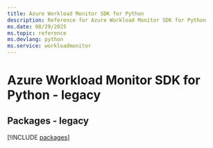 ```yaml
---
title: Azure Workload Monitor SDK for Python
description: Reference for Azure Workload Monitor SDK for Python
ms.date: 08/29/2025
ms.topic: reference
ms.devlang: python
ms.service: workloadmonitor
---
```

# Azure Workload Monitor SDK for Python - legacy
## Packages - legacy
[!INCLUDE [packages](workload-monitor-index.md)]